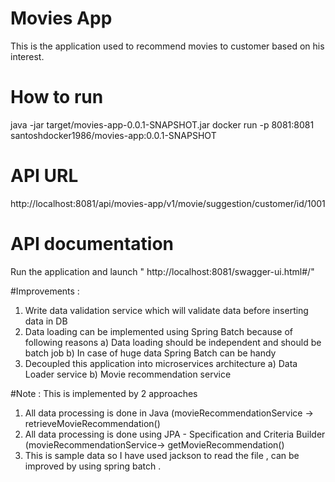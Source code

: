 # Movies App
This is the application used to recommend movies to customer based on his interest.

# How to run 
java -jar target/movies-app-0.0.1-SNAPSHOT.jar
docker run -p 8081:8081 santoshdocker1986/movies-app:0.0.1-SNAPSHOT

# API URL  
http://localhost:8081/api/movies-app/v1/movie/suggestion/customer/id/1001

# API documentation 
Run the application and launch " http://localhost:8081/swagger-ui.html#/"

#Improvements :
1) Write data validation service  which will validate data before inserting data  in DB
2) Data loading can be implemented using Spring Batch because of following reasons 
    a) Data loading should be independent and should be batch job
    b) In case of huge data Spring Batch can be handy
3) Decoupled this application into microservices architecture
    a) Data Loader service
    b) Movie recommendation service 
   

#Note :
This is implemented by 2 approaches 
1) All data processing is done in Java (movieRecommendationService -> retrieveMovieRecommendation()
2) All data processing is done using JPA - Specification and Criteria Builder (movieRecommendationService->   getMovieRecommendation()
3) This is sample data so I have used jackson to read the file , can be improved by using spring batch .
